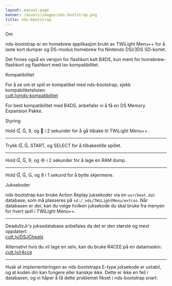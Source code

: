 ```yaml
---
layout: manual-page
banner: /assets/images/nds-bootstrap.png
title: nds-bootstrap
---
```


<div class="section-title">Om</div>
<div class="section-body">
    <p>
        nds-bootstrap er en homebrew applikasjon brukt av TWiLight Menu++ for å laste kort dumper og DS-modus homebrew fra Nintendo DSi/3DS SD-kortet.
    </p>
    <p>
        Det finnes også en versjon for flashkort kalt B4DS, kun ment for homebrew-flashkort og flashkort med lav kompatibilitet.
    </p>
</div>

<div class="section-title">Kompatibilitet</div>
<div class="section-body">
    <p>
        For å se om et spill er kompatibel med nds-bootstrap, sjekk kompabilitetslisten:<br><a href="https://cutt.ly/nds-compatibility">cutt.ly/nds-kompatibilitet</a>
    </p>
    <p>
        For best kompatibilitet med B4DS, anbefaler vi å få en DS Memory Expansion Pakke.
    </p>
</div>

<div class="section-title">Styring</div>
<div class="section-body">
    <p class="mb-0">
        Hold &#xE004;, &#xE005;, &#xE07A;, og &#xE001; i 2 sekunder for å gå tilbake til TWiLight Menu++.
    </p>
    <hr>
    <p class="mb-0">
        Trykk &#xE004;, &#xE005;, START, og SELECT for å tilbakestille spillet.
    </p>
    <hr>
    <p class="mb-0">
        Hold &#xE004;, &#xE005;, &#xE07A;, og &#xE000; i 2 sekunder for å lage en RAM dump.
    </p>
    <hr>
    <p class="mb-0">
        Hold &#xE004;, &#xE005;, &#xE002;, og &#xE079; i 1 sekund for å bytte skjermene.
    </p>
</div>

<div class="section-title">Juksekoder</div>
<div class="section-body">
    <p>
        nds-bootstrap kan bruke Action Replay juksekoder via en <code>usrcheat.dat</code> database, som må plasseres på <code>sd:/_nds/TWiLightMenu/extras</code>. Når databasen er der, kan du velge hvilken juksekode du skal bruke fra menyen for hvert spill i TWiLight Menu++.
    </p>
    <hr>
    <p>
        DeadullzJr's juksedatabase anbefales da det er den største og mest oppdatert:<br><a href="https://cutt.ly/DSJCheats">cutt.ly/DSJCheats</a>
    </p>
    <p>
        Alternativt hvis du vil lage en selv, kan du bruke R4CEE på en datamaskin:<br><a href="https://cutt.ly/r4cce">cutt.ly/r4cce</a>
    </p>
    <hr>
    <p>
        Husk at implementeringen av nds-bootstraps E-type juksekode er ustabil, og at koden din kan fungere eller kanskje ikke. Dette er ikke en feil i databasen, og vi håper å få dette problemet fikset i nds-bootstrap snart.
    </p>
</div>
